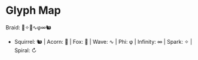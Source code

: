 # Glyph Map
Braid: 🌰✧🦊∿φ∞🐿️
- Squirrel: 🐿️  | Acorn: 🌰  | Fox: 🦊  | Wave: ∿  | Phi: φ | Infinity: ∞ | Spark: ✧ | Spiral: ↻
